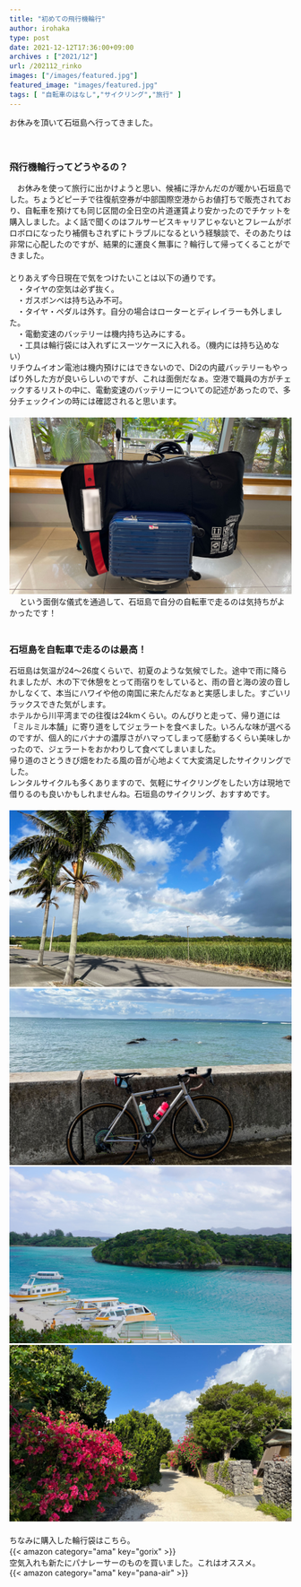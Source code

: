 ```yaml
---
title: "初めての飛行機輪行"
author: irohaka
type: post
date: 2021-12-12T17:36:00+09:00
archives : ["2021/12"]
url: /202112_rinko
images: ["/images/featured.jpg"]
featured_image: "images/featured.jpg"
tags: [ "自転車のはなし","サイクリング","旅行" ]
---
```


お休みを頂いて石垣島へ行ってきました。    
<!--more-->
　  

### 飛行機輪行ってどうやるの？
　お休みを使って旅行に出かけようと思い、候補に浮かんだのが暖かい石垣島でした。ちょうどピーチで往復航空券が中部国際空港からお値打ちで販売されており、自転車を預けても同じ区間の全日空の片道運賃より安かったのでチケットを購入しました。よく話で聞くのはフルサービスキャリアじゃないとフレームがボロボロになったり補償もされずにトラブルになるという経験談で、そのあたりは非常に心配したのですが、結果的に運良く無事に？輪行して帰ってくることができました。  
　  
とりあえず今日現在で気をつけたいことは以下の通りです。  
　・タイヤの空気は必ず抜く。  
　・ガスボンベは持ち込み不可。  
　・タイヤ・ペダルは外す。自分の場合はローターとディレイラーも外しました。  
　・電動変速のバッテリーは機内持ち込みにする。  
　・工具は輪行袋には入れずにスーツケースに入れる。（機内には持ち込めない）  
リチウムイオン電池は機内預けにはできないので、Di2の内蔵バッテリーもやっぱり外した方が良いらしいのですが、これは面倒だなぁ。空港で職員の方がチェックするリストの中に、電動変速のバッテリーについての記述があったので、多分チェックインの時には確認されると思います。  
　
![大きいサイズの輪行袋を買いました。スーツケースが小さい。](images/20211212-05.jpg)  
　
という面倒な儀式を通過して、石垣島で自分の自転車で走るのは気持ちがよかったです！  
　  
### 石垣島を自転車で走るのは最高！
石垣島は気温が24〜26度くらいで、初夏のような気候でした。途中で雨に降られましたが、木の下で休憩をとって雨宿りをしていると、雨の音と海の波の音しかしなくて、本当にハワイや他の南国に来たんだなぁと実感しました。すごいリラックスできた気がします。  
ホテルから川平湾までの往復は24kmくらい。のんびりと走って、帰り道には「ミルミル本舗」に寄り道をしてジェラートを食べました。いろんな味が選べるのですが、個人的にバナナの濃厚さがハマってしまって感動するくらい美味しかったので、ジェラートをおかわりして食べてしまいました。  
帰り道のさとうきび畑をわたる風の音が心地よくて大変満足したサイクリングでした。  
レンタルサイクルも多くありますので、気軽にサイクリングをしたい方は現地で借りるのも良いかもしれませんね。石垣島のサイクリング、おすすめです。  
　  
![初めての南国です。](images/20211212-01.jpg)  
![海の色が全然違う。](images/20211212-02.jpg)  
![川平湾までの往復を軽く走ってきました。](images/20211212-04.jpg)  
![竹富島も行ってきましたよ。](images/20211212-03.jpg)  
　  
ちなみに購入した輪行袋はこちら。  
{{< amazon category="ama" key="gorix" >}}
　  
空気入れも新たにパナレーサーのものを買いました。これはオススメ。  
{{< amazon category="ama" key="pana-air" >}}
